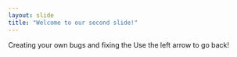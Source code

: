 ```yaml
---
layout: slide
title: "Welcome to our second slide!"
---
```

Creating your own bugs and fixing the
Use the left arrow to go back!
